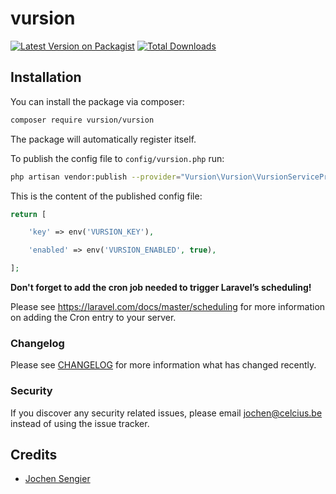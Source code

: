 # vursion

[![Latest Version on Packagist](https://img.shields.io/packagist/v/vursion/vursion.svg?style=flat-square)](https://packagist.org/packages/vursion/vursion)
[![Total Downloads](https://img.shields.io/packagist/dt/vursion/vursion.svg?style=flat-square)](https://packagist.org/packages/vursion/vursion)

## Installation

You can install the package via composer:

```bash
composer require vursion/vursion
```

The package will automatically register itself.

To publish the config file to `config/vursion.php` run:
```bash
php artisan vendor:publish --provider="Vursion\Vursion\VursionServiceProvider"
```

This is the content of the published config file:

```php
return [

    'key' => env('VURSION_KEY'),

    'enabled' => env('VURSION_ENABLED', true),

];
```

**Don't forget to add the cron job needed to trigger Laravel’s scheduling!**

Please see https://laravel.com/docs/master/scheduling for more information on adding the Cron entry to your server.

### Changelog

Please see [CHANGELOG](CHANGELOG.md) for more information what has changed recently.

### Security

If you discover any security related issues, please email jochen@celcius.be instead of using the issue tracker.

## Credits

- [Jochen Sengier](https://github.com/celcius-jochen)
